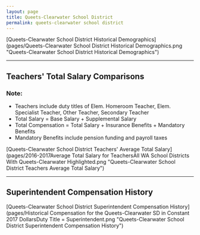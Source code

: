 ```yaml
---
layout: page
title: Queets-Clearwater School District
permalink: queets-clearwater school district
---
```



[Queets-Clearwater School District Historical Demographics](pages/Queets-Clearwater School District Historical Demographics.png "Queets-Clearwater School District Historical Demographics")

___

## Teachers' Total Salary Comparisons
### Note:
- Teachers include duty titles of Elem. Homeroom Teacher, Elem. Specialist Teacher, Other Teacher, Secondary Teacher
- Total Salary = Base Salary + Supplemental Salary
- Total Compensation = Total Salary + Insurance Benefits + Mandatory Benefits
- Mandatory Benefits include pension funding and payroll taxes

[Queets-Clearwater School District Teachers' Average Total Salary](pages/2016-2017Average Total Salary for TeachersAll WA School Districts With Queets-Clearwater Highlighted.png "Queets-Clearwater School District Teachers Average Total Salary")


___

## Superintendent Compensation History

[Queets-Clearwater School District Superintendent Compensation History](pages/Historical Compensation for the Queets-Clearwater SD in Constant 2017 DollarsDuty Title = Superintendent.png "Queets-Clearwater School District Superintendent Compensation History")

